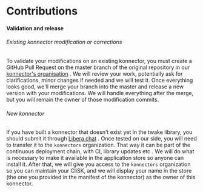 # Contributions

#### Validation and release

###### Existing konnector modification or corrections

To validate your modifications on an existing konnector, you must create a GitHub Pull Request on the master branch of the original repository in our [konnector's organisation](https://github.com/konnectors) . We will review your work, potentially ask for clarifications, minor changes if needed and we will test it. Once everything looks good, we'll merge your branch into the master and release a new version with your modifications. We will handle everything after the merge, but you will remain the owner of those modification commits.

###### New konnector

If you have built a konnector that doesn't exist yet in the twake library, you should submit it through [Libera chat](https://web.libera.chat/#cozycloud) . Once tested on our side, you will need to transfer it to the `konnectors` organization. That way it can be part of the continuous deployment chain, with CI, library updates etc . We will do what is necessary to make it available in the application store so anyone can install it.
After that, we will give you access to the `konnectors` organization so you can maintain your CliSK, and we will display your name in the store (the one you provided in the manifest of the konnector) as the owner of this konnector.
